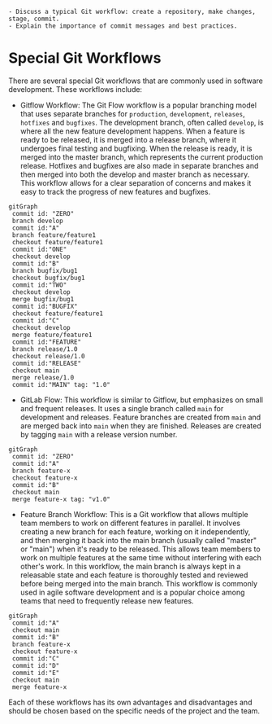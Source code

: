     - Discuss a typical Git workflow: create a repository, make changes, stage, commit.
    - Explain the importance of commit messages and best practices.

# Special Git Workflows

There are several special Git workflows that are commonly used in software development. These workflows include:

- Gitflow Workflow: The Git Flow workflow is a popular branching model that uses separate branches for `production`, `development`, `releases`, `hotfixes` and `bugfixes`. The development branch, often called `develop`, is where all the new feature development happens. When a feature is ready to be released, it is merged into a release branch, where it undergoes final testing and bugfixing. When the release is ready, it is merged into the master branch, which represents the current production release. Hotfixes and bugfixes are also made in separate branches and then merged into both the develop and master branch as necessary. This workflow allows for a clear separation of concerns and makes it easy to track the progress of new features and bugfixes.

```mermaid
gitGraph
 commit id: "ZERO"
 branch develop
 commit id:"A"
 branch feature/feature1
 checkout feature/feature1
 commit id:"ONE"
 checkout develop
 commit id:"B"
 branch bugfix/bug1
 checkout bugfix/bug1
 commit id:"TWO"
 checkout develop
 merge bugfix/bug1
 commit id:"BUGFIX"
 checkout feature/feature1
 commit id:"C"
 checkout develop
 merge feature/feature1
 commit id:"FEATURE"
 branch release/1.0
 checkout release/1.0
 commit id:"RELEASE"
 checkout main
 merge release/1.0
 commit id:"MAIN" tag: "1.0"
```

- GitLab Flow: This workflow is similar to Gitflow, but emphasizes on small and frequent releases. It uses a single branch called `main` for development and releases. Feature branches are created from `main` and are merged back into `main` when they are finished. Releases are created by tagging `main` with a release version number.

```mermaid
gitGraph
 commit id: "ZERO"
 commit id:"A"
 branch feature-x
 checkout feature-x
 commit id:"B"
 checkout main
 merge feature-x tag: "v1.0"
```

- Feature Branch Workflow: This is a Git workflow that allows multiple team members to work on different features in parallel. It involves creating a new branch for each feature, working on it independently, and then merging it back into the main branch (usually called "master" or "main") when it's ready to be released. This allows team members to work on multiple features at the same time without interfering with each other's work. In this workflow, the main branch is always kept in a releasable state and each feature is thoroughly tested and reviewed before being merged into the main branch. This workflow is commonly used in agile software development and is a popular choice among teams that need to frequently release new features.

```mermaid
gitGraph
 commit id:"A"
 checkout main
 commit id:"B"
 branch feature-x
 checkout feature-x
 commit id:"C"
 commit id:"D"
 commit id:"E"
 checkout main
 merge feature-x
```

Each of these workflows has its own advantages and disadvantages and should be chosen based on the specific needs of the project and the team.